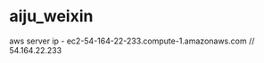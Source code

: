 aiju_weixin
===========

aws server ip - ec2-54-164-22-233.compute-1.amazonaws.com // 54.164.22.233 
